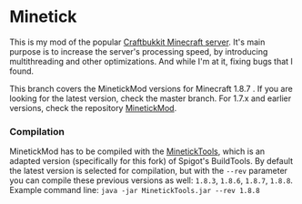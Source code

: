# Minetick

This is my mod of the popular [Craftbukkit Minecraft server](https://hub.spigotmc.org/stash/projects/SPIGOT/repos/craftbukkit/browse). It's main purpose is to increase the server's processing speed, by introducing multithreading and other optimizations. And while I'm at it, fixing bugs that I found. 

This branch covers the MinetickMod versions for Minecraft 1.8.7 . If you are looking for the latest version, check the master branch. For 1.7.x and earlier versions, check the repository [MinetickMod](https://github.com/Poweruser/MinetickMod).

### Compilation

MinetickMod has to be compiled with the [MinetickTools](https://github.com/Poweruser/MinetickTools/releases), which is an adapted version (specifically for this fork) of Spigot's BuildTools.
By default the latest version is selected for compilation, but with the `--rev` parameter you can compile these previous versions as well: `1.8.3`, `1.8.6`, `1.8.7`, `1.8.8`.      
Example command line: `java -jar MinetickTools.jar --rev 1.8.8`
